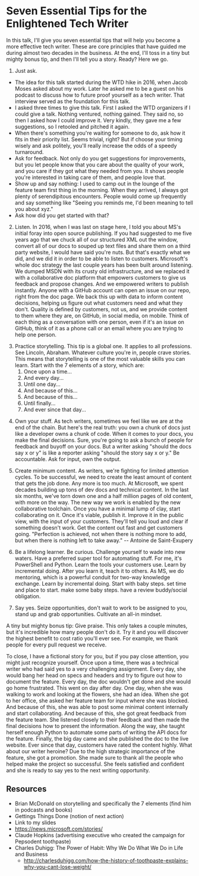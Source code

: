 
# Seven Essential Tips for the Enlightened Tech Writer

In this talk, I'll give you seven essential tips that will help you become a more effective tech writer. These are core principles that have guided me during almost two decades in the business.
At the end, I'll toss in a tiny but mighty bonus tip, and then I'll tell you a story. Ready? Here we go.

1. Just ask.

* The idea for this talk started during the WTD hike in 2016, when Jacob Moses asked about my work. Later he asked me to be a guest on his podcast to discuss how to future proof yourself as a tech writer. That interview served as the foundation for this talk.
* I asked three times to give this talk. First I asked the WTD organizers if I could give a talk. Nothing ventured, nothing gained. They said no, so then I asked how I could improve it. Very kindly, they gave me a few suggestions, so I retooled and pitched it again.
* When there's something you're waiting for someone to do, ask how it fits in their priority list. Seems trivial, right? But if choose your timing wisely and ask politely, you'll really increase the odds of a speedy turnaround.
* Ask for feedback. Not only do you get suggestions for improvements, but you let people know that you care about the quality of your work, and you care if they got what they needed from you. It shows people you're interested in taking care of them, and people love that.
* Show up and say nothing: I used to camp out in the lounge of the feature team first thing in the morning. When they arrived, I always got plenty of serendipitous encounters.  People would come up frequently and say something like "Seeing you reminds me, I'd been meaning to tell you about xyz."
* Ask how did you get started with that?
<!--drawing-->

2. Listen. In 2016, when I was last on stage here, I told you about MS's initial foray into open source publishing. If you had suggested to me five years ago that we chuck all of our structured XML out the window, convert all of our docs to souped up text files and share them on a third party website, I would have said you're nuts.
But that's exactly what we did, and we did it in order to be able to listen to customers.  Microsoft's whole doc strategy the last couple years has been built around listening. We dumped MSDN with its crusty old infrastructure, and we replaced it with a collaborative doc platform that empowers customers to give us feedback and propose changes. And we empowered writers to publish instantly.
Anyone with a GitHub account can open an issue on our repo, right from the doc page. We back this up with data to inform content decisions, helping us figure out what customers need and what they don't. Quality is defined by customers, not us, and we provide content to them where they are, on GitHub, in social media, on mobile.
Think of each thing as a conversation with one person, even if it's an issue on GitHub, think of it as a phone call or an email where you are trying to help one person.
<!--drawing?-->

3. Practice storytelling. This tip is a global one. It applies to all professions. See Lincoln, Abraham. Whatever culture you're in, people crave stories. This means that storytelling is one of the most valuable skills you can learn. Start with the 7 elements of a story, which are:
    1. Once upon a time...
    2. And every day...
    3. Until one day...
    4. And because of this...
    5. And because of this...
    6. Until finally...
    7. And ever since that day...

<!--Lincoln-->

4. Own your stuff. As tech writers, sometimes we feel like we are at the end of the chain. But here's the real truth: you own a chunk of docs just like a developer owns a chunk of code. When it comes to your docs, you make the final decisions.  Sure, you're going to ask a bunch of people for feedback and buyoff on your docs. But a writer asking "should the docs say x or y" is like a reporter asking "should the story say x or y." Be accountable. Ask for input, own the output.
<!--ownership-->

5. Create minimum content. As writers, we're fighting for limited attention cycles. To be successful, we need to create the least amount of content that gets the job done. Any more is too much.  At Microsoft, we spent decades building up tons of dev docs and technical content. In the last six months, we've torn down one and a half million pages of old content, with more on the way. The new way we work is enabled by the new collaborative toolchain. Once you have a minimal lump of clay, start collaborating on it. Once it's viable, publish it. Improve it in the public view, with the input of your customers. They'll tell you loud and clear if something doesn't work. Get the content out fast and get customers going.
"Perfection is achieved, not when there is nothing more to add, but when there is nothing left to take away." -- Antoine de Saint-Exupery
<!--sculpture?-->

6. Be a lifelong learner. Be curious. Challenge yourself to wade into new waters. Have a preferred super tool for automating stuff.  For me, it's PowerShell and Python. Learn the tools your customers use. Learn by incremental doing. After you learn it, teach it to others. As MS, we do mentoring, which is a powerful conduit for two-way knowledge exchange.  Learn by incremental doing. Start with baby steps. set time and place to start. make some baby steps. have a review buddy/social obligation.

7. Say yes. Seize opportunities, don't wait to work to be assigned to you, stand up and grab opportunities. Cultivate an all-in mindset.

A tiny but mighty bonus tip: Give praise. This only takes a couple minutes, but it's incredible how many people don't do it. Try it and you will discover the highest benefit to cost ratio you'll ever see. For example, we thank people for every pull request we receive.

To close, I have a fictional story for you, but if you pay close attention, you might just recognize yourself. Once upon a time, there was a technical writer who had said yes to a very challenging assignment. Every day, she would bang her head on specs and headers and try to figure out how to document the feature. Every day, the doc wouldn't get done and she would go home frustrated. This went on day after day. One day, when she was walking to work and looking at the flowers, she had an idea. When she got to her office, she asked her feature team for input where she was blocked. And because of this, she was able to post some minimal content internally and start collaborating. And because of this, she got great feedback from the feature team. She listened closely to their feedback and then made the final decisions how to present the information. Along the way, she taught herself enough Python to automate some parts of writing the API docs for the feature. Finally, the big day came and she published the doc to the live website. Ever since that day, customers have rated the content highly. What about our writer heroine? Due to the high strategic importance of the feature, she got a promotion. She made sure to thank all the people who helped make the project so successful. She feels satisfied and confident and she is ready to say yes to the next writing opportunity.

<!--have T do art for each page, and consider paying for the art-->

## Resources

* Brian McDonald on storytelling and specifically the 7 elements (find him in podcasts and books)
* Gettings Things Done (notion of next action)
* Link to my slides
* https://news.microsoft.com/stories/
* Claude Hopkins (advertising executive who created the campaign for Pepsodent toothpaste)
* Charles Duhigg: The Power of Habit: Why We Do What We Do in Life and Business
    * http://charlesduhigg.com/how-the-history-of-toothpaste-explains-why-you-cant-lose-weight/


<!-- listen for intent
add more "we at MS do x"

When you tell a story, start with appropriate context.
How many times has someone started telling you something and not provided the context? Or come into your office and started in the middle of the problem?
Think of Apple commercials that showed you how to use the iPhone. Ad as tutorial! Then they put up a web page with links to the apps shown. Think of Claude Hopkins, who created the demand for toothpaste.
Define the problem. Things were going great, and then... you hit this problem. Here's how to use our product to solve your problem! Just use the following steps.
When you speak with authenticity, you build brand trust and create a more human experience.
Tell your story on social media.

5. Corollary: own your product. As writers, we have a unique opportunity to bind the product together. Many times I have seen writers be the glue that ties dev to test, or test to customer. Our role spans disciplines, and puts us, as writers, in a unique position to spot issues and drive quality. Take ownership for the product experience as a whole, not just the docs. Think of it as your responsibility to provide feedback to other teams when you see something that's not right. Think of yourself as an investigative reporter. At MS, selfhosting is part of the culture, for products as well as internal tools.

-->
